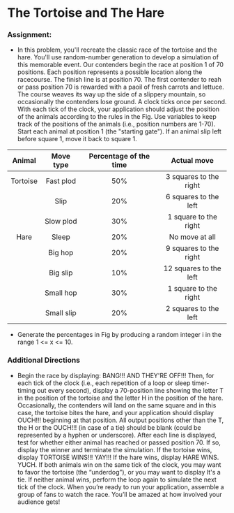 # The Tortoise and The Hare

### Assignment:
* In this problem, you'll recreate the classic race of the tortoise and the hare. You'll use random-number generation to develop a simulation of this memorable event. Our contenders begin the race at position 1 of 70 positions. Each position represents a possible location along the racecourse. The finish line is at position 70. The first contender to reah or pass position 70 is rewarded with a paoil of fresh carrots and lettuce. The course weaves its way up the side of a slippery mountain, so occasionally the contenders lose ground. A clock ticks once per second. With each tick of the clock, your application should adjust the position of the animals according to the rules in the Fig. Use variables to keep track of the positions of the animals (i.e., position numbers are 1-70). Start each animal at position 1 (the "starting gate"). If an animal slip left before square 1, move it back to square 1.

| Animal | Move type | Percentage of the time | Actual move |
| :--: | :--: | :--: | :--: |
| Tortoise | Fast plod | 50% | 3 squares to the right |
| | Slip | 20% | 6 squares to the left |
| | Slow plod | 30% | 1 square to the right |
| Hare | Sleep | 20% | No move at all |
| | Big hop | 20% | 9 squares to the right |
| | Big slip | 10% | 12 squares to the left |
| | Small hop | 30% | 1 square to the right |
| | Small slip | 20% | 2 squares to the left |

* Generate the percentages in Fig by producing a random integer i in the range 1 <= x <= 10.

### Additional Directions
* Begin the race by displaying: BANG!!! AND THEY'RE OFF!!! Then, for each tick of the clock (i.e., each repetition of a loop or sleep timer-timing out every second), display a 70-position line showing the letter T in the position of the tortoise and the letter H in the position of the hare. Occasionally, the contenders will land on the same square and in this case, the tortoise bites the hare, and your application should display OUCH!!! beginning at that position. All output positions other than the T, the H or the OUCH!!! (in case of a tie) should be blank (could be represented by a hyphen or underscore). After each line is displayed, test for whether either animal has reached or passed position 70. If so, display the winner and terminate the simulation. If the tortoise wins, display TORTOISE WINS!!! YAY!!! If the hare wins, display HARE WINS. YUCH. If both animals win on the same tick of the clock, you may want to favor the tortoise (the “underdog”), or you may want to display It's a tie. If neither animal wins, perform the loop again to simulate the next tick of the clock. When you’re ready to run your application, assemble a group of fans to watch the race. You’ll be amazed at how involved your audience gets!